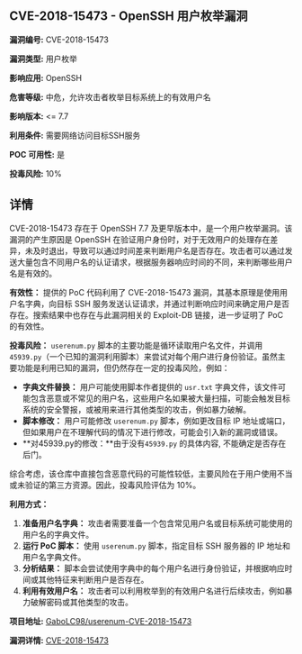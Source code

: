 ## CVE-2018-15473 - OpenSSH 用户枚举漏洞

**漏洞编号:** CVE-2018-15473

**漏洞类型:** 用户枚举

**影响应用:** OpenSSH

**危害等级:** 中危，允许攻击者枚举目标系统上的有效用户名

**影响版本:** <= 7.7

**利用条件:** 需要网络访问目标SSH服务

**POC 可用性:** 是

**投毒风险:** 10%

## 详情

CVE-2018-15473 存在于 OpenSSH 7.7 及更早版本中，是一个用户枚举漏洞。该漏洞的产生原因是 OpenSSH 在验证用户身份时，对于无效用户的处理存在差异，未及时退出，导致可以通过时间差来判断用户名是否存在。攻击者可以通过发送大量包含不同用户名的认证请求，根据服务器响应时间的不同，来判断哪些用户名是有效的。

**有效性：**
提供的 PoC 代码利用了 CVE-2018-15473 漏洞，其基本原理是使用用户名字典，向目标 SSH 服务发送认证请求，并通过判断响应时间来确定用户是否存在。搜索结果中也存在与此漏洞相关的 Exploit-DB 链接，进一步证明了 PoC 的有效性。

**投毒风险：**
`userenum.py` 脚本的主要功能是循环读取用户名文件，并调用 `45939.py`（一个已知的漏洞利用脚本）来尝试对每个用户进行身份验证。虽然主要功能是利用已知的漏洞，但仍然存在一定的投毒风险，例如：

*   **字典文件替换：** 用户可能使用脚本作者提供的 `usr.txt` 字典文件，该文件可能包含恶意或不常见的用户名，这些用户名如果被大量扫描，可能会触发目标系统的安全警报，或被用来进行其他类型的攻击，例如暴力破解。
*   **脚本修改：** 用户可能修改 `userenum.py` 脚本，例如更改目标 IP 地址或端口，但如果用户在不理解代码的情况下进行修改，可能会引入新的漏洞或错误。
*   **对45939.py的修改：**由于没有`45939.py` 的具体内容, 不能确定是否存在后门。

综合考虑，该仓库中直接包含恶意代码的可能性较低，主要风险在于用户使用不当或未验证的第三方资源。因此，投毒风险评估为 10%。

**利用方式：**
1.  **准备用户名字典：** 攻击者需要准备一个包含常见用户名或目标系统可能使用的用户名的字典文件。
2.  **运行 PoC 脚本：** 使用 `userenum.py` 脚本，指定目标 SSH 服务器的 IP 地址和用户名字典文件。
3.  **分析结果：** 脚本会尝试使用字典中的每个用户名进行身份验证，并根据响应时间或其他特征来判断用户是否存在。
4.  **利用有效用户名：** 攻击者可以利用枚举到的有效用户名进行后续攻击，例如暴力破解密码或其他类型的攻击。

**项目地址:** [GaboLC98/userenum-CVE-2018-15473](https://github.com/GaboLC98/userenum-CVE-2018-15473)

**漏洞详情:** [CVE-2018-15473](https://nvd.nist.gov/vuln/detail/CVE-2018-15473)